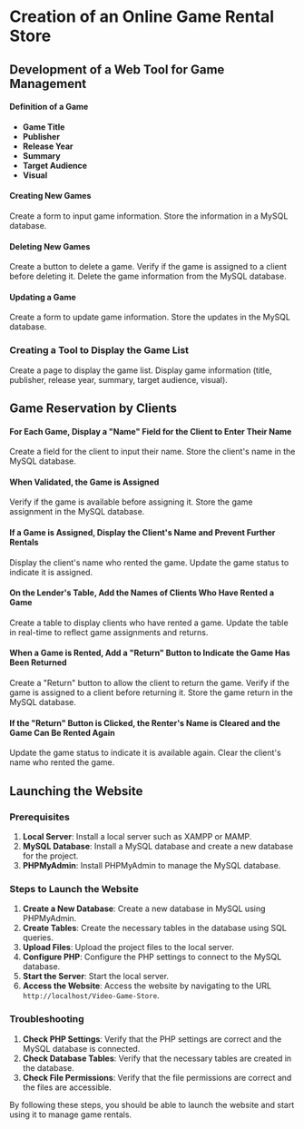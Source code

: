 # Creation of an Online Game Rental Store

## Development of a Web Tool for Game Management

#### Definition of a Game
* **Game Title**
* **Publisher**
* **Release Year**
* **Summary**
* **Target Audience**
* **Visual**

#### Creating New Games
Create a form to input game information. Store the information in a MySQL database.

#### Deleting New Games
Create a button to delete a game. Verify if the game is assigned to a client before deleting it. Delete the game information from the MySQL database.

#### Updating a Game
Create a form to update game information. Store the updates in the MySQL database.

### Creating a Tool to Display the Game List
Create a page to display the game list. Display game information (title, publisher, release year, summary, target audience, visual).

## Game Reservation by Clients

#### For Each Game, Display a "Name" Field for the Client to Enter Their Name
Create a field for the client to input their name. Store the client's name in the MySQL database.

#### When Validated, the Game is Assigned
Verify if the game is available before assigning it. Store the game assignment in the MySQL database.

#### If a Game is Assigned, Display the Client's Name and Prevent Further Rentals
Display the client's name who rented the game. Update the game status to indicate it is assigned.

#### On the Lender's Table, Add the Names of Clients Who Have Rented a Game
Create a table to display clients who have rented a game. Update the table in real-time to reflect game assignments and returns.

#### When a Game is Rented, Add a "Return" Button to Indicate the Game Has Been Returned
Create a "Return" button to allow the client to return the game. Verify if the game is assigned to a client before returning it. Store the game return in the MySQL database.

#### If the "Return" Button is Clicked, the Renter's Name is Cleared and the Game Can Be Rented Again
Update the game status to indicate it is available again. Clear the client's name who rented the game.

## Launching the Website

### Prerequisites

1. **Local Server**: Install a local server such as XAMPP or MAMP.
2. **MySQL Database**: Install a MySQL database and create a new database for the project.
3. **PHPMyAdmin**: Install PHPMyAdmin to manage the MySQL database.

### Steps to Launch the Website

1. **Create a New Database**: Create a new database in MySQL using PHPMyAdmin.
2. **Create Tables**: Create the necessary tables in the database using SQL queries.
3. **Upload Files**: Upload the project files to the local server.
4. **Configure PHP**: Configure the PHP settings to connect to the MySQL database.
5. **Start the Server**: Start the local server.
6. **Access the Website**: Access the website by navigating to the URL `http://localhost/Video-Game-Store`.

### Troubleshooting

1. **Check PHP Settings**: Verify that the PHP settings are correct and the MySQL database is connected.
2. **Check Database Tables**: Verify that the necessary tables are created in the database.
3. **Check File Permissions**: Verify that the file permissions are correct and the files are accessible.

By following these steps, you should be able to launch the website and start using it to manage game rentals.